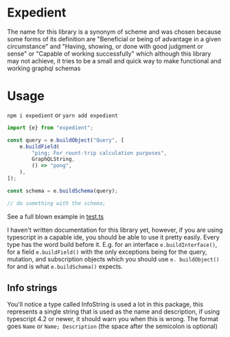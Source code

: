 # Expedient

The name for this library is a synonym of scheme and was chosen because some forms of its definition
are "Beneficial or being of advantage in a given circumstance" and "Having, showing, or done with
good judgment or sense" or "Capable of working successfully" which although this library may not
achieve, it tries to be a small and quick way to make functional and working graphql schemas

# Usage

`npm i expedient` or `yarn add expedient`

```ts
import {e} from "expedient";

const query = e.buildObject("Query", [
    e.buildField(
        "ping; For rount-trip calculation purposes",
        GraphQLString,
        () => "pong",
    ),
]);

const schema = e.buildSchema(query);

// do something with the schema;
```

See a full blown example in [test.ts](./src/test.ts)

I haven't written documentation for this library yet, however, if you are using typescript in a 
capable ide, you should be able to use it pretty easily. Every type has the word build before it.
E.g. for an interface `e.buildInterface()`, for a field `e.buildField()` with the only 
exceptions being for the query, mutation, and subscription objects which you should use `e.
buildObject()` for and is what `e.buildSchema()` expects.

## Info strings

You'll notice a type called InfoString is used a lot in this package, this represents a single 
string that is used as the name and description, if using typescript 4.2 or newer, it should 
warn you when this is wrong. The format goes `Name` or `Name; Description` (the space after the 
semicolon
is optional)
